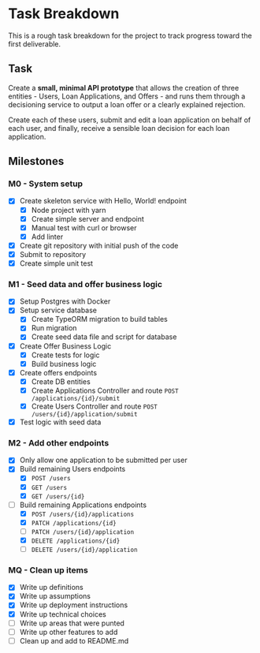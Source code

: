 # Task Breakdown

This is a rough task breakdown for the project to track progress toward the first deliverable.

## Task
Create a **small, minimal API prototype** that allows the creation of three entities - Users, Loan Applications, and Offers - and runs them through a decisioning service to output a loan offer or a clearly explained rejection.

Create each of these users, submit and edit a loan application on behalf of each user, and finally, receive a sensible loan decision for each loan application.

## Milestones
### M0 - System setup
- [X] Create skeleton service with Hello, World! endpoint
  - [X] Node project with yarn
  - [X] Create simple server and endpoint
  - [X] Manual test with curl or browser
  - [X] Add linter
- [X] Create git repository with initial push of the code
- [X] Submit to repository
- [X] Create simple unit test

### M1 - Seed data and offer business logic
- [X] Setup Postgres with Docker
- [X] Setup service database
  - [X] Create TypeORM migration to build tables
  - [X] Run migration
  - [X] Create seed data file and script for database
- [X] Create Offer Business Logic
  - [X] Create tests for logic
  - [X] Build business logic
- [X] Create offers endpoints
  - [X] Create DB entities
  - [X] Create Applications Controller and route `POST /applications/{id}/submit`
  - [X] Create Users Controller and route `POST /users/{id}/application/submit`
- [X] Test logic with seed data

### M2 - Add other endpoints
- [X] Only allow one application to be submitted per user
- [X] Build remaining Users endpoints
  - [X] `POST /users`
  - [X] `GET /users`
  - [X] `GET /users/{id}`
- [ ] Build remaining Applications endpoints
  - [X] `POST /users/{id}/applications`
  - [X] `PATCH /applications/{id}`
  - [ ] `PATCH /users/{id}/application`
  - [X] `DELETE /applications/{id}`
  - [ ] `DELETE /users/{id}/application`

### MQ - Clean up items
- [X] Write up definitions
- [X] Write up assumptions
- [X] Write up deployment instructions
- [X] Write up technical choices
- [ ] Write up areas that were punted
- [ ] Write up other features to add
- [ ] Clean up and add to README.md
